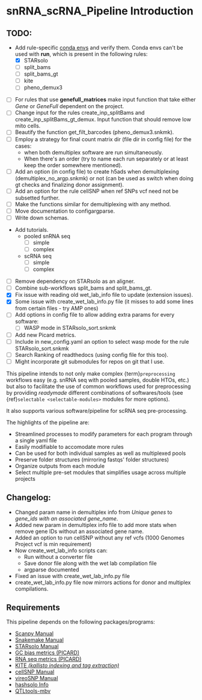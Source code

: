 # snRNA_scRNA_Pipeline Introduction
## TODO:


   - Add rule-specific [conda envs](https://snakemake.readthedocs.io/en/stable/snakefiles/deployment.html#integrated-package-management) and verify them. Conda envs can't be used with **run**, which is present in the following rules:
      - [x] STARsolo
      - [ ] split_bams
      - [ ] split_bams_gt
      - [ ] kite
      - [ ] pheno_demux3
   - [ ] For rules that use **genefull_matrices** make input function that take either *Gene* or *GeneFull* dependent on the project.
   - [ ] Change input for the rules create_inp_splitBams and create_inp_splitBams_gt_demux. Input function that should remove low mito cells.
   - [ ] Beautify the function get_filt_barcodes (pheno_demux3.snkmk).
   - [ ] Employ a strategy for final count matrix dir (file dir in config file) for the cases:
     - when both demultiplex software are run simultaneously.
     - When there's an order (try to name each run separately or at least keep the order somewhere mentioned).
   - [ ] Add an option (in config file) to create h5ads when demultiplexing (demultiplex_no_argp.snkmk) or not (can be used as switch when doing gt checks and finalizing donor assignment).
   - [ ] Add an option for the rule cellSNP when ref SNPs vcf need not be subsetted further.
   - [ ] Make the functions similar for demultiplexing with any method.
   - [ ] Move documentation to configargparse.
   - [ ] Write down schemas.
   - Add tutorials.
	 - pooled snRNA seq
       - [ ] simple
       - [ ] complex
     - scRNA seq
	   - [ ] simple
       - [ ] complex
   - [ ] Remove dependency on STARsolo as an aligner.
   - [ ] Combine sub-workflows split_bams and split_bams_gt.
   - [x] Fix issue with reading old wet_lab_info file to update (extension issues).
   - [x] Some issue with create_wet_lab_info.py file (it misses to add some lines from certain files - try AMP ones)
   - [ ] Add options in config file to allow adding extra params for every software:
     - [ ] WASP mode in STARsolo_sort.snkmk
   - [ ] Add new Picard metrics.
   - [ ] Include in new_config.yaml an option to select wasp mode for the rule STARsolo_sort.snkmk
   - [ ] Search Ranking of readthedocs (using config file for this too).
   - [ ] Might incorporate git submodules for repos on git that I use.

This pipeline intends to not only make complex {term}`preprocessing` workflows easy (e.g. snRNA seq with pooled samples, double HTOs, etc.) but also to facilitate the use of common workflows used for preprocessing by providing *readymade* different combinations of softwares/tools (see {ref}`selectable <selectable-modules>` modules for more options). 

It also supports various software/pipeline for scRNA seq pre-processing.

The highlights of the pipeline are:
<ul>
	<li> Streamlined processes to modify parameters for each program through a single yaml file </li>
	<li> Easily modifiable to accomodate more rules </li>
	<li> Can be used for both individual samples as well as multiplexed pools </li>
	<li> Preserve folder structures (mirroring fastqs' folder structures) </li>
	<li> Organize outputs from each module </li>
	<li> Select multiple pre-set modules that simplifies usage across multiple projects </li>
</ul>


## Changelog:

  - Changed param name in demultiplex info from *Unique genes* to *gene_ids with an associated gene_name*.
  - Added new param in demultiplex info file to add more stats when remove gene IDs without an associated gene name.
  - Added an option to run cellSNP without any ref vcfs (1000 Genomes Project vcf is min requirement)
  - Now create_wet_lab_info scripts can:
    - Run without a converter file
    - Save donor file along with the wet lab compilation file
    - argparse documented
  - Fixed an issue with create_wet_lab_info.py file
  - create_wet_lab_info.py file now mirrors actions for donor and multiplex compilations.
  
  
## Requirements
This pipeline depends on the following packages/programs:
<ul>
	<li><a href="https://scanpy.readthedocs.io/en/stable/" name="sc">Scanpy Manual</a></li>
	<li><a href="https://snakemake.readthedocs.io/en/stable/" name="snk">Snakemake Manual</a></li>
	<li><a href="https://github.com/alexdobin/STAR/blob/master/docs/STARsolo.md" name="sts">STARsolo Manual</a> </li>
	<li><a href="https://broadinstitute.github.io/picard/command-line-overview.html#CollectGcBiasMetrics" name="gcb">GC bias metrics (PICARD)</a></li>
	<li><a href="https://broadinstitute.github.io/picard/command-line-overview.html#CollectRnaSeqMetrics" name="rna">RNA seq metrics (PICARD)</a></li>
	<li><a href="https://github.com/pachterlab/kite"name="kite">KITE <i>(kallisto indexing and tag extraction)</i></a></li>
	<li><a href="https://cellsnp-lite.readthedocs.io/en/latest/manual.html" name="csp">cellSNP Manual</a></li>
	<li><a href="https://vireosnp.readthedocs.io/en/latest/manual.html" name="cir">vireoSNP Manual</a></li>
	<li><a href="https://github.com/calico/solo#how-to-demultiplex-cell-hashing-data-using-hashsolo-cli" name="hsolo">hashsolo Info</a></li>
	<li><a href="https://qtltools.github.io/qtltools/pages/QTLtools-mbv.1.html" name="mbv">QTLtools-mbv</a></li>
</ul>
